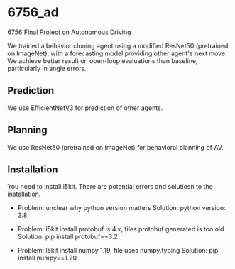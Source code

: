 # 6756_ad
6756 Final Project on Autonomous Driving

We trained a behavior cloning agent using a modified ResNet50 (pretrained on ImageNet), with a forecasting model providing other agent's next move. We achieve better result on open-loop evaluations than baseline, particularly in angle errors.

## Prediction
We use EfficientNetV3 for prediction of other agents.

## Planning
We use ResNet50 (pretrained on ImageNet) for behavioral planning of AV.

## Installation
You need to install l5kit. There are potential errors and solutiosn to the installation.
- Problem: unclear why python version matters
Solution: python version: 3.8

- Problem: l5kit install protobuf is 4.x, files protobuf generated is too old
Solution: pip install protobuf==3.2

- Problem: l5kit install numpy 1.19, file uses numpy.typing
Solution: pip install numpy==1.20